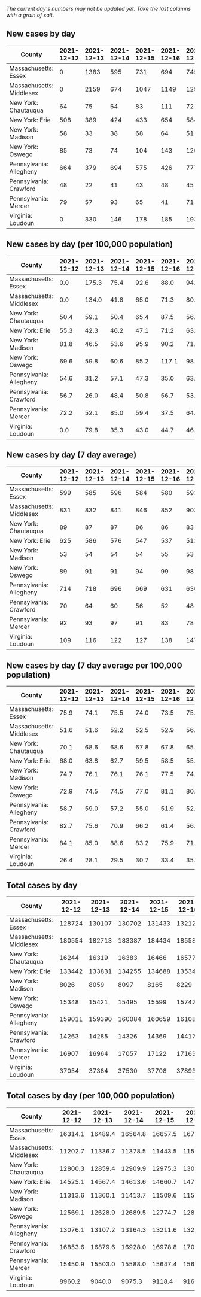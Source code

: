 _The current day's numbers may not be updated yet. Take the last columns with a grain of salt._
## New cases by day

| County | 2021-12-12 | 2021-12-13 | 2021-12-14 | 2021-12-15 | 2021-12-16 | 2021-12-17 | 2021-12-18 |
| --- | --- | --- | --- | --- | --- | --- | --- |
| Massachusetts: Essex | 0 | 1383 | 595 | 731 | 694 | 745 |  |
| Massachusetts: Middlesex | 0 | 2159 | 674 | 1047 | 1149 | 1291 |  |
| New York: Chautauqua | 64 | 75 | 64 | 83 | 111 | 72 | 70 |
| New York: Erie | 508 | 389 | 424 | 433 | 654 | 584 | 496 |
| New York: Madison | 58 | 33 | 38 | 68 | 64 | 51 | 61 |
| New York: Oswego | 85 | 73 | 74 | 104 | 143 | 120 | 108 |
| Pennsylvania: Allegheny | 664 | 379 | 694 | 575 | 426 | 777 | 652 |
| Pennsylvania: Crawford | 48 | 22 | 41 | 43 | 48 | 45 | 65 |
| Pennsylvania: Mercer | 79 | 57 | 93 | 65 | 41 | 71 | 92 |
| Virginia: Loudoun | 0 | 330 | 146 | 178 | 185 | 193 |  |

## New cases by day (per 100,000 population)

| County | 2021-12-12 | 2021-12-13 | 2021-12-14 | 2021-12-15 | 2021-12-16 | 2021-12-17 | 2021-12-18 |
| --- | --- | --- | --- | --- | --- | --- | --- |
| Massachusetts: Essex | 0.0 | 175.3 | 75.4 | 92.6 | 88.0 | 94.4 |  |
| Massachusetts: Middlesex | 0.0 | 134.0 | 41.8 | 65.0 | 71.3 | 80.1 |  |
| New York: Chautauqua | 50.4 | 59.1 | 50.4 | 65.4 | 87.5 | 56.7 | 55.2 |
| New York: Erie | 55.3 | 42.3 | 46.2 | 47.1 | 71.2 | 63.6 | 54.0 |
| New York: Madison | 81.8 | 46.5 | 53.6 | 95.9 | 90.2 | 71.9 | 86.0 |
| New York: Oswego | 69.6 | 59.8 | 60.6 | 85.2 | 117.1 | 98.3 | 88.4 |
| Pennsylvania: Allegheny | 54.6 | 31.2 | 57.1 | 47.3 | 35.0 | 63.9 | 53.6 |
| Pennsylvania: Crawford | 56.7 | 26.0 | 48.4 | 50.8 | 56.7 | 53.2 | 76.8 |
| Pennsylvania: Mercer | 72.2 | 52.1 | 85.0 | 59.4 | 37.5 | 64.9 | 84.1 |
| Virginia: Loudoun | 0.0 | 79.8 | 35.3 | 43.0 | 44.7 | 46.7 |  |

## New cases by day (7 day average)

| County | 2021-12-12 | 2021-12-13 | 2021-12-14 | 2021-12-15 | 2021-12-16 | 2021-12-17 | 2021-12-18 |
| --- | --- | --- | --- | --- | --- | --- | --- |
| Massachusetts: Essex | 599 | 585 | 596 | 584 | 580 | 593 |  |
| Massachusetts: Middlesex | 831 | 832 | 841 | 846 | 852 | 903 |  |
| New York: Chautauqua | 89 | 87 | 87 | 86 | 86 | 83 | 77 |
| New York: Erie | 625 | 586 | 576 | 547 | 537 | 511 | 498 |
| New York: Madison | 53 | 54 | 54 | 54 | 55 | 53 | 53 |
| New York: Oswego | 89 | 91 | 91 | 94 | 99 | 98 | 101 |
| Pennsylvania: Allegheny | 714 | 718 | 696 | 669 | 631 | 636 | 595 |
| Pennsylvania: Crawford | 70 | 64 | 60 | 56 | 52 | 48 | 45 |
| Pennsylvania: Mercer | 92 | 93 | 97 | 91 | 83 | 78 | 71 |
| Virginia: Loudoun | 109 | 116 | 122 | 127 | 138 | 147 |  |

## New cases by day (7 day average per 100,000 population)

| County | 2021-12-12 | 2021-12-13 | 2021-12-14 | 2021-12-15 | 2021-12-16 | 2021-12-17 | 2021-12-18 |
| --- | --- | --- | --- | --- | --- | --- | --- |
| Massachusetts: Essex | 75.9 | 74.1 | 75.5 | 74.0 | 73.5 | 75.2 |  |
| Massachusetts: Middlesex | 51.6 | 51.6 | 52.2 | 52.5 | 52.9 | 56.0 |  |
| New York: Chautauqua | 70.1 | 68.6 | 68.6 | 67.8 | 67.8 | 65.4 | 60.7 |
| New York: Erie | 68.0 | 63.8 | 62.7 | 59.5 | 58.5 | 55.6 | 54.2 |
| New York: Madison | 74.7 | 76.1 | 76.1 | 76.1 | 77.5 | 74.7 | 74.7 |
| New York: Oswego | 72.9 | 74.5 | 74.5 | 77.0 | 81.1 | 80.3 | 82.7 |
| Pennsylvania: Allegheny | 58.7 | 59.0 | 57.2 | 55.0 | 51.9 | 52.3 | 48.9 |
| Pennsylvania: Crawford | 82.7 | 75.6 | 70.9 | 66.2 | 61.4 | 56.7 | 53.2 |
| Pennsylvania: Mercer | 84.1 | 85.0 | 88.6 | 83.2 | 75.9 | 71.3 | 64.9 |
| Virginia: Loudoun | 26.4 | 28.1 | 29.5 | 30.7 | 33.4 | 35.5 |  |

## Total cases by day

| County | 2021-12-12 | 2021-12-13 | 2021-12-14 | 2021-12-15 | 2021-12-16 | 2021-12-17 | 2021-12-18 |
| --- | --- | --- | --- | --- | --- | --- | --- |
| Massachusetts: Essex | 128724 | 130107 | 130702 | 131433 | 132127 | 132872 |  |
| Massachusetts: Middlesex | 180554 | 182713 | 183387 | 184434 | 185583 | 186874 |  |
| New York: Chautauqua | 16244 | 16319 | 16383 | 16466 | 16577 | 16649 | 16719 |
| New York: Erie | 133442 | 133831 | 134255 | 134688 | 135342 | 135926 | 136422 |
| New York: Madison | 8026 | 8059 | 8097 | 8165 | 8229 | 8280 | 8341 |
| New York: Oswego | 15348 | 15421 | 15495 | 15599 | 15742 | 15862 | 15970 |
| Pennsylvania: Allegheny | 159011 | 159390 | 160084 | 160659 | 161085 | 161862 | 162514 |
| Pennsylvania: Crawford | 14263 | 14285 | 14326 | 14369 | 14417 | 14462 | 14527 |
| Pennsylvania: Mercer | 16907 | 16964 | 17057 | 17122 | 17163 | 17234 | 17326 |
| Virginia: Loudoun | 37054 | 37384 | 37530 | 37708 | 37893 | 38086 |  |

## Total cases by day (per 100,000 population)

| County | 2021-12-12 | 2021-12-13 | 2021-12-14 | 2021-12-15 | 2021-12-16 | 2021-12-17 | 2021-12-18 |
| --- | --- | --- | --- | --- | --- | --- | --- |
| Massachusetts: Essex | 16314.1 | 16489.4 | 16564.8 | 16657.5 | 16745.4 | 16839.8 |  |
| Massachusetts: Middlesex | 11202.7 | 11336.7 | 11378.5 | 11443.5 | 11514.7 | 11594.8 |  |
| New York: Chautauqua | 12800.3 | 12859.4 | 12909.9 | 12975.3 | 13062.7 | 13119.5 | 13174.6 |
| New York: Erie | 14525.1 | 14567.4 | 14613.6 | 14660.7 | 14731.9 | 14795.4 | 14849.4 |
| New York: Madison | 11313.6 | 11360.1 | 11413.7 | 11509.6 | 11599.8 | 11671.7 | 11757.7 |
| New York: Oswego | 12569.1 | 12628.9 | 12689.5 | 12774.7 | 12891.8 | 12990.0 | 13078.5 |
| Pennsylvania: Allegheny | 13076.1 | 13107.2 | 13164.3 | 13211.6 | 13246.6 | 13310.5 | 13364.1 |
| Pennsylvania: Crawford | 16853.6 | 16879.6 | 16928.0 | 16978.8 | 17035.5 | 17088.7 | 17165.5 |
| Pennsylvania: Mercer | 15450.9 | 15503.0 | 15588.0 | 15647.4 | 15684.9 | 15749.7 | 15833.8 |
| Virginia: Loudoun | 8960.2 | 9040.0 | 9075.3 | 9118.4 | 9163.1 | 9209.8 |  |
